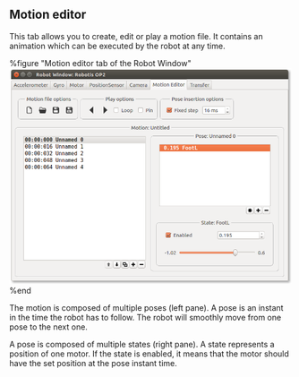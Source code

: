 ## Motion editor

This tab allows you to create, edit or play a motion file. It contains an animation
which can be executed by the robot at any time.

%figure "Motion editor tab of the Robot Window"
![Motion Editor view](images/window_motion_editor.png)
%end

The motion is composed of multiple poses (left pane).
A pose is an instant in the time the robot has to follow.
The robot will smoothly move from one pose to the next one.

A pose is composed of multiple states (right pane). A state represents a position of one motor.
If the state is enabled, it means that the motor should have the set position at
the pose instant time.
